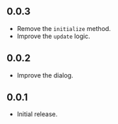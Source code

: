 ## 0.0.3

* Remove the `initialize` method.
* Improve the `update` logic.

## 0.0.2

* Improve the dialog.

## 0.0.1

* Initial release.
